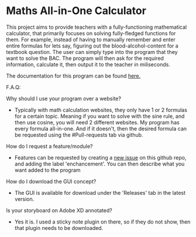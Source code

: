 # Maths All-in-One Calculator

This project aims to provide teachers with a fully-functioning mathematical calculator, that primarily
focuses on solving fully-fledged functions for them. For example, instead of having to manually 
remember and enter entire formulas for lets say, figuring out the blood-alcohol-content for a textbook question. The user
can simply type into the program that they want to solve the BAC. The program will then ask for the
required information, calculate it, then output it to the teacher in miliseconds.

The documentation for this program can be found [here.](https://docs.google.com/document/d/1xr_103din2yMFHK86hl7IhhrNhKDLXdYOjA_TWUBdsQ/edit?usp=sharing)

F.A.Q:

Why should I use your program over a website?

- Typically with math calculation websites, they only have 1 or 2 formulas for a certain topic. Meaning if you want 
  to solve with the sine rule, and then use cosine, you will need 2 different websites. My program has every formula
  all-in-one. And if it doesn't, then the desired formula can be requested using the #Pull-requests tab via github.
  
How do I request a feature/module?

- Features can be requested by creating a [new issue](https://github.com/ThomasAdnum/Maths-All-in-One-Calculator/issues/new) on this github repo, and adding the label 'enchancement'. You can then describe what you want added to the program
  
How do I download the GUI concept?

- The GUI is available for download under the 'Releases' tab in the latest version.
  
Is your storyboard on Adobe XD annotated?

- Yes it is. I used a sticky note plugin on there, so if they do not show, then that plugin needs to be downloaded.
